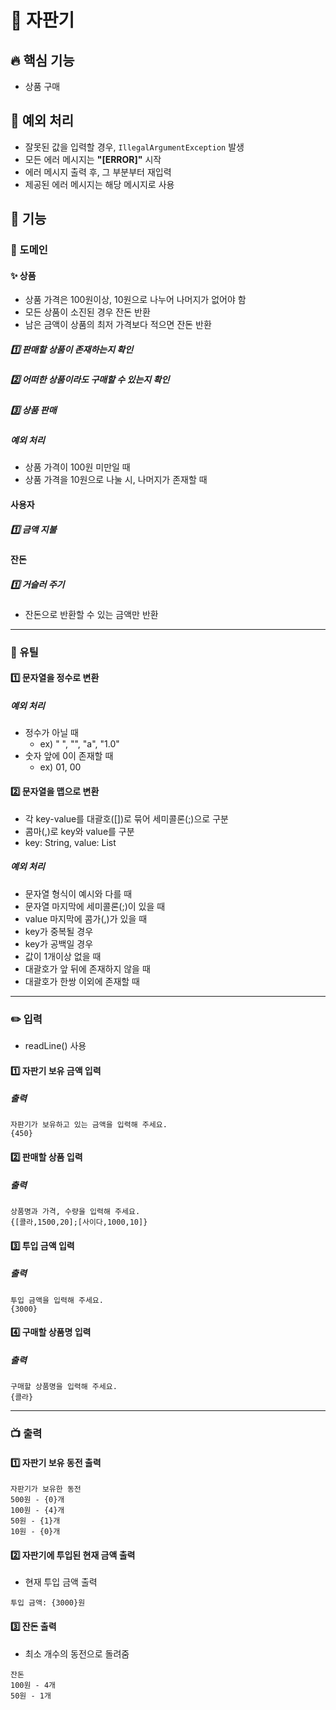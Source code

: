 # 🚀 자판기

## 🔥 핵심 기능
- 상품 구매

## 🚧 예외 처리
- 잘못된 값을 입력할 경우, `IllegalArgumentException` 발생
- 모든 에러 메시지는 **"[ERROR]"** 시작
- 에러 메시지 출력 후, 그 부분부터 재입력
- 제공된 에러 메시지는 해당 메시지로 사용

## 📌 기능

### 🔆 도메인
#### ✨ 상품
- 상품 가격은 100원이상, 10원으로 나누어 나머지가 없어야 함
- 모든 상품이 소진된 경우 잔돈 반환
- 남은 금액이 상품의 최저 가격보다 적으면 잔돈 반환
##### 1️⃣ 판매할 상품이 존재하는지 확인
##### 2️⃣ 어떠한 상품이라도 구매할 수 있는지 확인
##### 3️⃣ 상품 판매
##### 예외 처리
- 상품 가격이 100원 미만일 때
- 상품 가격을 10원으로 나눌 시, 나머지가 존재할 때

#### 사용자
##### 1️⃣ 금액 지불

#### 잔돈
##### 1️⃣ 거슬러 주기 
- 잔돈으로 반환할 수 있는 금액만 반환

---
### 🔧 유틸
#### 1️⃣ 문자열을 정수로 변환
##### 예외 처리
- 정수가 아닐 때
  - ex) " ", "", "a", "1.0"
- 숫자 앞에 0이 존재할 때
  - ex) 01, 00

#### 2️⃣ 문자열을 맵으로 변환
- 각 key-value를 대괄호([])로 묶어 세미콜론(;)으로 구분
- 콤마(,)로 key와 value를 구분 
- key: String, value: List<Integer>
##### 예외 처리
- 문자열 형식이 예시와 다를 때
- 문자열 마지막에 세미콜론(;)이 있을 때
- value 마지막에 콤가(,)가 있을 때
- key가 중복될 경우
- key가 공백일 경우
- 값이 1개이상 없을 때
- 대괄호가 앞 뒤에 존재하지 않을 때
- 대괄호가 한쌍 이외에 존재할 때

---

### ✏️ 입력
- readLine() 사용
#### 1️⃣ 자판기 보유 금액 입력
##### 출력
```
자판기가 보유하고 있는 금액을 입력해 주세요.
{450}
```
#### 2️⃣ 판매할 상품 입력
##### 출력
```
상품명과 가격, 수량을 입력해 주세요.
{[콜라,1500,20];[사이다,1000,10]}
```
#### 3️⃣ 투입 금액 입력
##### 출력
```
투입 금액을 입력해 주세요.
{3000}
```
#### 4️⃣ 구매할 상품명 입력
##### 출력
```
구매할 상품명을 입력해 주세요.
{콜라}
```

---

### 📺 출력
#### 1️⃣ 자판기 보유 동전 출력
```
자판기가 보유한 동전
500원 - {0}개
100원 - {4}개
50원 - {1}개
10원 - {0}개
```
#### 2️⃣ 자판기에 투입된 현재 금액 출력
- 현재 투입 금액 출력
```
투입 금액: {3000}원
```
#### 3️⃣ 잔돈 출력
- 최소 개수의 동전으로 돌려줌
```
잔돈
100원 - 4개
50원 - 1개
```
